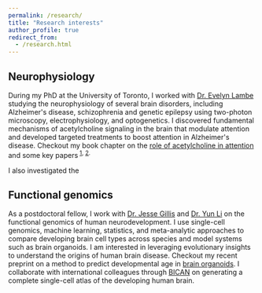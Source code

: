 ```yaml
---
permalink: /research/
title: "Research interests"
author_profile: true
redirect_from: 
  - /research.html
---
```


## Neurophysiology 
During my PhD at the University of Toronto, I worked with [Dr. Evelyn Lambe](https://scholar.google.com/citations?user=VsXQD8oAAAAJ&hl=en) studying the neurophysiology of several brain disorders, including Alzheimer's disease, schizophrenia and genetic epilepsy using two-photon microscopy, electrophysiology, and optogenetics. I discovered fundamental mechanisms of acetylcholine signaling in the brain that modulate attention and developed targeted treatments to boost attention in Alzheimer's disease. Checkout my book chapter on the [role of acetylcholine in attention](https://link.springer.com/chapter/10.1007/7854_2020_138) and some key papers<sup> [1](https://www.jneurosci.org/content/jneuro/40/38/7255.full.pdf), [2](https://www.nature.com/articles/s41386-023-01531-5).</sup> 

I also investigated the 

## Functional genomics 
As a postdoctoral fellow, I work with [Dr. Jesse Gillis](https://thedonnellycentre.utoronto.ca/faculty/jesse-gillis) and [Dr. Yun Li](https://lab.research.sickkids.ca/li/) on the functional genomics of human neurodevelopment. I use single-cell genomics, machine learning, statistics, and meta-analytic approaches to compare developing brain cell types across species and model systems such as brain organoids. I am interested in leveraging evolutionary insights to understand the origins of human brain disease. Checkout my recent preprint on a method to predict developmental age in [brain organoids](https://www.biorxiv.org/content/10.1101/2025.02.24.639936v1). I collaborate with international colleagues through [BICAN](https://www.portal.brain-bican.org/) on generating a complete single-cell atlas of the developing human brain.